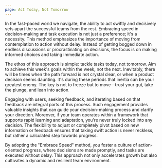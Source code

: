 ```yaml
---
page: Act Today, Not Tomorrow
---
```

In the fast-paced world we navigate, the ability to act swiftly and decisively sets apart the successful teams from the rest. Embracing speed in decision-making and task execution is not just a preference; it's a necessity. This method emphasizes the importance of moving from contemplation to action without delay. Instead of getting bogged down in endless discussions or procrastinating on decisions, the focus is on making informed choices and taking immediate action.

The ethos of this approach is simple: tackle tasks today, not tomorrow. Aim to achieve this week's goals within the week, not the next. Inevitably, there will be times when the path forward is not crystal clear, or when a product decision seems daunting. It's during these periods that inertia can be your greatest enemy. The key is not to freeze but to move—trust your gut, take the plunge, and lean into action.

Engaging with users, seeking feedback, and iterating based on that feedback are integral parts of this process. Such engagement provides valuable insights that can guide your decision-making process and clarify your direction. Moreover, if your team operates within a framework that supports rapid learning and adaptation, you're never truly locked into any decision. The flexibility to adjust or completely pivot based on new information or feedback ensures that taking swift action is never reckless, but rather a calculated step towards progress.

By adopting the "Embrace Speed" method, you foster a culture of action-oriented progress, where decisions are made promptly, and tasks are executed without delay. This approach not only accelerates growth but also cultivates a dynamic and resilient team environment.




